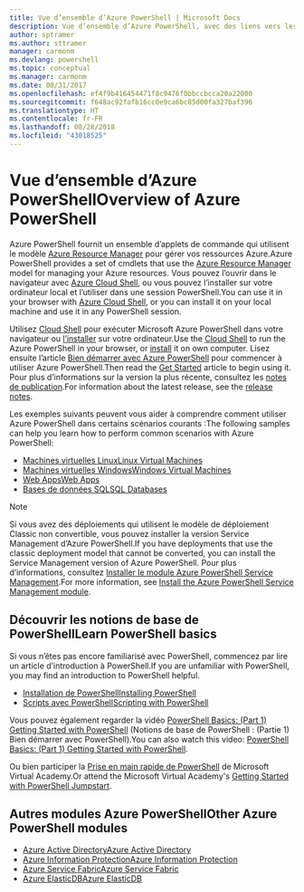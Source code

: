 ```yaml
---
title: Vue d’ensemble d’Azure PowerShell | Microsoft Docs
description: Vue d’ensemble d’Azure PowerShell, avec des liens vers les procédures d’installation et de configuration.
author: sptramer
ms.author: sttramer
manager: carmonm
ms.devlang: powershell
ms.topic: conceptual
ms.manager: carmonm
ms.date: 08/31/2017
ms.openlocfilehash: ef4f9b416454471f8c9476f0bbccbcca20a22000
ms.sourcegitcommit: f648ac92fafb16cc0e9ca6bc85d00fa327baf396
ms.translationtype: HT
ms.contentlocale: fr-FR
ms.lasthandoff: 08/28/2018
ms.locfileid: "43018525"
---
```

# <a name="overview-of-azure-powershell"></a><span data-ttu-id="30d67-103">Vue d’ensemble d’Azure PowerShell</span><span class="sxs-lookup"><span data-stu-id="30d67-103">Overview of Azure PowerShell</span></span>

<span data-ttu-id="30d67-104">Azure PowerShell fournit un ensemble d’applets de commande qui utilisent le modèle [Azure Resource Manager](/azure/azure-resource-manager/resource-group-overview) pour gérer vos ressources Azure.</span><span class="sxs-lookup"><span data-stu-id="30d67-104">Azure PowerShell provides a set of cmdlets that use the [Azure Resource Manager](/azure/azure-resource-manager/resource-group-overview) model for managing your Azure resources.</span></span> <span data-ttu-id="30d67-105">Vous pouvez l’ouvrir dans le navigateur avec [Azure Cloud Shell](/azure/cloud-shell/overview), ou vous pouvez l’installer sur votre ordinateur local et l’utiliser dans une session PowerShell.</span><span class="sxs-lookup"><span data-stu-id="30d67-105">You can use it in your browser with [Azure Cloud Shell](/azure/cloud-shell/overview), or you can install it on your local machine and use it in any PowerShell session.</span></span>

<span data-ttu-id="30d67-106">Utilisez [Cloud Shell](/azure/cloud-shell/overview) pour exécuter Microsoft Azure PowerShell dans votre navigateur ou [l’installer](install-azurerm-ps.md) sur votre ordinateur.</span><span class="sxs-lookup"><span data-stu-id="30d67-106">Use the [Cloud Shell](/azure/cloud-shell/overview) to run the Azure PowerShell in your browser, or [install](install-azurerm-ps.md) it on own computer.</span></span> <span data-ttu-id="30d67-107">Lisez ensuite l’article [Bien démarrer avec Azure PowerShell](get-started-azureps.md) pour commencer à utiliser Azure PowerShell.</span><span class="sxs-lookup"><span data-stu-id="30d67-107">Then read the [Get Started](get-started-azureps.md) article to begin using it.</span></span> <span data-ttu-id="30d67-108">Pour plus d’informations sur la version la plus récente, consultez les [notes de publication](release-notes-azureps.md).</span><span class="sxs-lookup"><span data-stu-id="30d67-108">For information about the latest release, see the [release notes](release-notes-azureps.md).</span></span>

<span data-ttu-id="30d67-109">Les exemples suivants peuvent vous aider à comprendre comment utiliser Azure PowerShell dans certains scénarios courants :</span><span class="sxs-lookup"><span data-stu-id="30d67-109">The following samples can help you learn how to perform common scenarios with Azure PowerShell:</span></span>

* [<span data-ttu-id="30d67-110">Machines virtuelles Linux</span><span class="sxs-lookup"><span data-stu-id="30d67-110">Linux Virtual Machines</span></span>](/azure/virtual-machines/virtual-machines-linux-powershell-samples?toc=/powershell/azure/toc.json)
* [<span data-ttu-id="30d67-111">Machines virtuelles Windows</span><span class="sxs-lookup"><span data-stu-id="30d67-111">Windows Virtual Machines</span></span>](/azure/virtual-machines/virtual-machines-windows-powershell-samples?toc=/powershell/azure/toc.json)
* [<span data-ttu-id="30d67-112">Web Apps</span><span class="sxs-lookup"><span data-stu-id="30d67-112">Web Apps</span></span>](/azure/app-service-web/app-service-powershell-samples?toc=/powershell/azure/toc.json)
* [<span data-ttu-id="30d67-113">Bases de données SQL</span><span class="sxs-lookup"><span data-stu-id="30d67-113">SQL Databases</span></span>](/azure/sql-database/sql-database-powershell-samples?toc=/powershell/azure/toc.json)

> [!NOTE]
> <span data-ttu-id="30d67-114">Si vous avez des déploiements qui utilisent le modèle de déploiement Classic non convertible, vous pouvez installer la version Service Management d’Azure PowerShell.</span><span class="sxs-lookup"><span data-stu-id="30d67-114">If you have deployments that use the classic deployment model that cannot be converted, you can install the Service Management version of Azure PowerShell.</span></span> <span data-ttu-id="30d67-115">Pour plus d’informations, consultez [Installer le module Azure PowerShell Service Management](/powershell/azure/servicemanagement/install-azure-ps).</span><span class="sxs-lookup"><span data-stu-id="30d67-115">For more information, see [Install the Azure PowerShell Service Management module](/powershell/azure/servicemanagement/install-azure-ps).</span></span>

## <a name="learn-powershell-basics"></a><span data-ttu-id="30d67-116">Découvrir les notions de base de PowerShell</span><span class="sxs-lookup"><span data-stu-id="30d67-116">Learn PowerShell basics</span></span>

<span data-ttu-id="30d67-117">Si vous n’êtes pas encore familiarisé avec PowerShell, commencez par lire un article d’introduction à PowerShell.</span><span class="sxs-lookup"><span data-stu-id="30d67-117">If you are unfamiliar with PowerShell, you may find an introduction to PowerShell helpful.</span></span>

* [<span data-ttu-id="30d67-118">Installation de PowerShell</span><span class="sxs-lookup"><span data-stu-id="30d67-118">Installing PowerShell</span></span>](/powershell/scripting/installing-windows-powershell)
* [<span data-ttu-id="30d67-119">Scripts avec PowerShell</span><span class="sxs-lookup"><span data-stu-id="30d67-119">Scripting with PowerShell</span></span>](/powershell/scripting/scripting-with-windows-powershell)

<span data-ttu-id="30d67-120">Vous pouvez également regarder la vidéo [PowerShell Basics: (Part 1) Getting Started with PowerShell](https://channel9.msdn.com/Blogs/Taste-of-Premier/PowerShellBasicsPart1) (Notions de base de PowerShell : (Partie 1) Bien démarrer avec PowerShell).</span><span class="sxs-lookup"><span data-stu-id="30d67-120">You can also watch this video: [PowerShell Basics: (Part 1) Getting Started with PowerShell](https://channel9.msdn.com/Blogs/Taste-of-Premier/PowerShellBasicsPart1).</span></span>

<span data-ttu-id="30d67-121">Ou bien participer la [Prise en main rapide de PowerShell](https://mva.microsoft.com/liveevents/powershell-jumpstart) de Microsoft Virtual Academy.</span><span class="sxs-lookup"><span data-stu-id="30d67-121">Or attend the Microsoft Virtual Academy's [Getting Started with PowerShell Jumpstart](https://mva.microsoft.com/liveevents/powershell-jumpstart).</span></span>

## <a name="other-azure-powershell-modules"></a><span data-ttu-id="30d67-122">Autres modules Azure PowerShell</span><span class="sxs-lookup"><span data-stu-id="30d67-122">Other Azure PowerShell modules</span></span>

* [<span data-ttu-id="30d67-123">Azure Active Directory</span><span class="sxs-lookup"><span data-stu-id="30d67-123">Azure Active Directory</span></span>](/powershell/azure/active-directory/)
* [<span data-ttu-id="30d67-124">Azure Information Protection</span><span class="sxs-lookup"><span data-stu-id="30d67-124">Azure Information Protection</span></span>](/powershell/azure/aip/)
* [<span data-ttu-id="30d67-125">Azure Service Fabric</span><span class="sxs-lookup"><span data-stu-id="30d67-125">Azure Service Fabric</span></span>](/powershell/azure/service-fabric/)
* [<span data-ttu-id="30d67-126">Azure ElasticDB</span><span class="sxs-lookup"><span data-stu-id="30d67-126">Azure ElasticDB</span></span>](/powershell/azure/elasticdbjobs/)